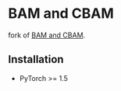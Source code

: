 # BAM and CBAM

fork of [BAM and CBAM](https://github.com/Jongchan/attention-module).

## Installation

- PyTorch >= 1.5

